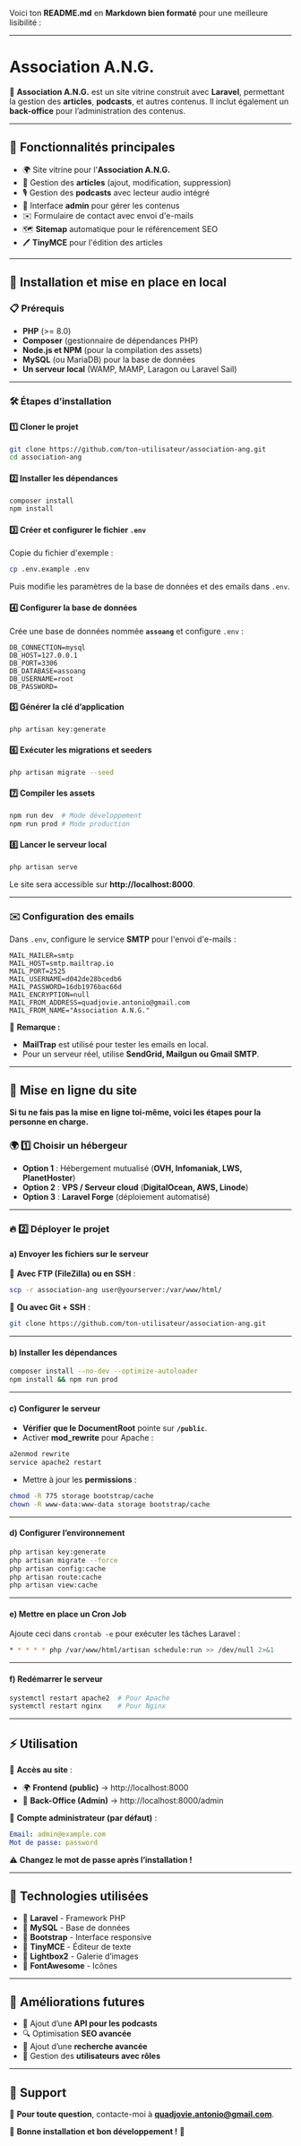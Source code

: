 Voici ton **README.md** en **Markdown bien formaté** pour une meilleure lisibilité :

---

# **Association A.N.G.**

📢 **Association A.N.G.** est un site vitrine construit avec **Laravel**, permettant la gestion des **articles**, **podcasts**, et autres contenus. Il inclut également un **back-office** pour l’administration des contenus.

---

## **📌 Fonctionnalités principales**
- 🌍 Site vitrine pour l'**Association A.N.G.**
- 📝 Gestion des **articles** (ajout, modification, suppression)
- 🎙️ Gestion des **podcasts** avec lecteur audio intégré
- 🔑 Interface **admin** pour gérer les contenus
- ✉️ Formulaire de contact avec envoi d'e-mails
- 🗺 **Sitemap** automatique pour le référencement SEO
- 🖊 **TinyMCE** pour l'édition des articles

---

## **🚀 Installation et mise en place en local**

### **📋 Prérequis**
- **PHP** (>= 8.0)
- **Composer** (gestionnaire de dépendances PHP)
- **Node.js et NPM** (pour la compilation des assets)
- **MySQL** (ou MariaDB) pour la base de données
- **Un serveur local** (WAMP, MAMP, Laragon ou Laravel Sail)

---

### **🛠 Étapes d’installation**

#### **1️⃣ Cloner le projet**
```sh
git clone https://github.com/ton-utilisateur/association-ang.git
cd association-ang
```

#### **2️⃣ Installer les dépendances**
```sh
composer install
npm install
```

#### **3️⃣ Créer et configurer le fichier `.env`**
Copie du fichier d'exemple :
```sh
cp .env.example .env
```
Puis modifie les paramètres de la base de données et des emails dans `.env`.

#### **4️⃣ Configurer la base de données**
Crée une base de données nommée **`assoang`** et configure `.env` :
```env
DB_CONNECTION=mysql
DB_HOST=127.0.0.1
DB_PORT=3306
DB_DATABASE=assoang
DB_USERNAME=root
DB_PASSWORD=
```

#### **5️⃣ Générer la clé d’application**
```sh
php artisan key:generate
```

#### **6️⃣ Exécuter les migrations et seeders**
```sh
php artisan migrate --seed
```

#### **7️⃣ Compiler les assets**
```sh
npm run dev  # Mode développement
npm run prod # Mode production
```

#### **8️⃣ Lancer le serveur local**
```sh
php artisan serve
```
Le site sera accessible sur **http://localhost:8000**.

---

### **✉️ Configuration des emails**
Dans `.env`, configure le service **SMTP** pour l'envoi d'e-mails :
```env
MAIL_MAILER=smtp
MAIL_HOST=smtp.mailtrap.io
MAIL_PORT=2525
MAIL_USERNAME=d042de28bcedb6
MAIL_PASSWORD=16db1976bac66d
MAIL_ENCRYPTION=null
MAIL_FROM_ADDRESS=quadjovie.antonio@gmail.com
MAIL_FROM_NAME="Association A.N.G."
```
📌 **Remarque :**  
- **MailTrap** est utilisé pour tester les emails en local.  
- Pour un serveur réel, utilise **SendGrid, Mailgun ou Gmail SMTP**.

---

## **🔗 Mise en ligne du site**

**Si tu ne fais pas la mise en ligne toi-même, voici les étapes pour la personne en charge.**

### **🌍 1️⃣ Choisir un hébergeur**
- **Option 1** : Hébergement mutualisé (**OVH, Infomaniak, LWS, PlanetHoster**)  
- **Option 2** : **VPS / Serveur cloud** (**DigitalOcean, AWS, Linode**)  
- **Option 3** : **Laravel Forge** (déploiement automatisé)  

---

### **🔥 2️⃣ Déployer le projet**
#### **a) Envoyer les fichiers sur le serveur**
📌 **Avec FTP (FileZilla) ou en SSH** :
```sh
scp -r association-ang user@yourserver:/var/www/html/
```
📌 **Ou avec Git + SSH** :
```sh
git clone https://github.com/ton-utilisateur/association-ang.git
```

---

#### **b) Installer les dépendances**
```sh
composer install --no-dev --optimize-autoloader
npm install && npm run prod
```

---

#### **c) Configurer le serveur**
- **Vérifier que le DocumentRoot** pointe sur **`/public`**.
- Activer **mod_rewrite** pour Apache :
```sh
a2enmod rewrite
service apache2 restart
```
- Mettre à jour les **permissions** :
```sh
chmod -R 775 storage bootstrap/cache
chown -R www-data:www-data storage bootstrap/cache
```

---

#### **d) Configurer l’environnement**
```sh
php artisan key:generate
php artisan migrate --force
php artisan config:cache
php artisan route:cache
php artisan view:cache
```

---

#### **e) Mettre en place un Cron Job**
Ajoute ceci dans `crontab -e` pour exécuter les tâches Laravel :
```sh
* * * * * php /var/www/html/artisan schedule:run >> /dev/null 2>&1
```

---

#### **f) Redémarrer le serveur**
```sh
systemctl restart apache2  # Pour Apache
systemctl restart nginx    # Pour Nginx
```

---

## **⚡ Utilisation**

📌 **Accès au site** :
- 🌍 **Frontend (public)** → http://localhost:8000  
- 🔑 **Back-Office (Admin)** → http://localhost:8000/admin  

📌 **Compte administrateur (par défaut)** :
```yaml
Email: admin@example.com
Mot de passe: password
```
⚠ **Changez le mot de passe après l’installation !**

---

## **📜 Technologies utilisées**
- 🔹 **Laravel** - Framework PHP  
- 🔹 **MySQL** - Base de données  
- 🔹 **Bootstrap** - Interface responsive  
- 🔹 **TinyMCE** - Éditeur de texte  
- 🔹 **Lightbox2** - Galerie d’images  
- 🔹 **FontAwesome** - Icônes  

---

## **📌 Améliorations futures**
- 🚀 Ajout d’une **API pour les podcasts**
- 🔍 Optimisation **SEO avancée**
- 🔎 Ajout d’une **recherche avancée**
- 👥 Gestion des **utilisateurs avec rôles**

---

## **📩 Support**
📧 **Pour toute question**, contacte-moi à **quadjovie.antonio@gmail.com**.  

🚀 **Bonne installation et bon développement !** 🎯